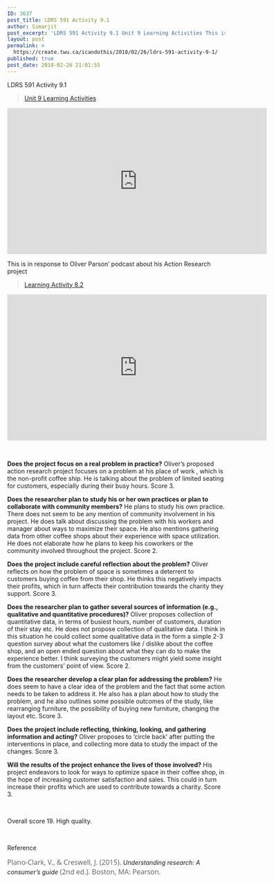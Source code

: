 ```yaml
---
ID: 3637
post_title: LDRS 591 Activity 9.1
author: Simarjit
post_excerpt: 'LDRS 591 Activity 9.1 Unit 9 Learning Activities This is in response to Oliver Parson&rsquo; podcast about his Action Research project Learning Activity 8.2 &nbsp; Does the project focus on a real problem in practice? Oliver&rsquo;s proposed action research project focuses on a problem at his place of work , which is the non-profit coffee [&hellip;]'
layout: post
permalink: >
  https://create.twu.ca/icandothis/2018/02/26/ldrs-591-activity-9-1/
published: true
post_date: 2018-02-26 21:01:55
---
```

<p>LDRS 591 Activity 9.1</p>
<blockquote class="wp-embedded-content" data-secret="e3bNcbKLs3"><p><a href="https://create.twu.ca/ldrs591-sp18/unit-9-learning-activities/">Unit 9 Learning Activities</a></p></blockquote>
<p><iframe class="wp-embedded-content" sandbox="allow-scripts" security="restricted" src="https://create.twu.ca/ldrs591-sp18/unit-9-learning-activities/embed/#?secret=e3bNcbKLs3" data-secret="e3bNcbKLs3" width="600" height="338" title="&#8220;Unit 9 Learning Activities&#8221; &#8212; Leadership 591: Scholarly Inquiry" frameborder="0" marginwidth="0" marginheight="0" scrolling="no"></iframe></p>
<p>This is in response to Oliver Parson&#8217; podcast about his Action Research project</p>
<blockquote class="wp-embedded-content" data-secret="SslRXKiEJR"><p><a href="https://create.twu.ca/oplearning/2018/02/21/learning-activity-8-2/">Learning Activity 8.2</a></p></blockquote>
<p><iframe class="wp-embedded-content" sandbox="allow-scripts" security="restricted" src="https://create.twu.ca/oplearning/2018/02/21/learning-activity-8-2/embed/#?secret=SslRXKiEJR" data-secret="SslRXKiEJR" width="600" height="338" title="&#8220;Learning Activity 8.2&#8221; &#8212; Oliver Parsons" frameborder="0" marginwidth="0" marginheight="0" scrolling="no"></iframe></p>
<p>&nbsp;</p>
<p><strong>Does the project focus on a real problem in practice?</strong> Oliver&#8217;s proposed action research project focuses on a problem at his place of work , which is the non-profit coffee ship. He is talking about the problem of limited seating for customers, especially during their busy hours. Score 3.</p>
<p><strong>Does the researcher plan to study his or her own practices or plan to collaborate with community members?</strong> He plans to study his own practice. There does not seem to be any mention of community involvement in his project. He does talk about discussing the problem with his workers and manager about ways to maximize their space. He also mentions gathering data from other coffee shops about their experience with space utilization. He does not elaborate how he plans to keep his coworkers or the community involved throughout the project. Score 2.</p>
<p><strong>Does the project include careful reflection about the problem?</strong> Oliver reflects on how the problem of space is sometimes a deterrent to customers buying coffee from their shop. He thinks this negatively impacts their profits, which in turn affects their contribution towards the charity they support. Score 3.</p>
<p><strong>Does the researcher plan to gather several sources of information (e.g., qualitative and quantitative procedures)?</strong> Oliver proposes collection of quantitative data, in terms of busiest hours, number of customers, duration of their stay etc. He does not propose collection of qualitative data. I think in this situation he could collect some qualitative data in the form a simple 2-3 question survey about what the customers like / dislike about the coffee shop, and an open ended question about what they can do to make the experience better. I think surveying the customers might yield some insight from the customers&#8217; point of view. Score 2.</p>
<p><strong>Does the researcher develop a clear plan for addressing the problem?</strong> He does seem to have a clear idea of the problem and the fact that some action needs to be taken to address it. He also has a plan about how to study the problem, and he also outlines some possible outcomes of the study, like rearranging furniture, the possibility of buying new furniture, changing the layout etc. Score 3.</p>
<p><strong>Does the project include reflecting, thinking, looking, and gathering information and acting?</strong> Oliver proposes to &#8216;circle back&#8217; after putting the interventions in place, and collecting more data to study the impact of the changes. Score 3.</p>
<p><strong>Will the results of the project enhance the lives of those involved?</strong> His project endeavors to look for ways to optimize space in their coffee shop, in the hope of increasing customer satisfaction and sales. This could in turn increase their profits which are used to contribute towards a charity. Score 3.</p>
<p>&nbsp;</p>
<p>Overall score 19. High quality.</p>
<p>&nbsp;</p>
<p>Reference</p>
<p><span style="float: none;background-color: transparent;color: #606060;font-family: 'Open Sans',sans-serif;font-size: 16px;font-style: normal;font-variant: normal;font-weight: 400;letter-spacing: normal;text-align: left;text-decoration: none;text-indent: 0px">Plano-Clark, V., &amp; Creswell, J. (2015). </span><em>Understanding research: A consumer’s guide</em><span style="float: none;background-color: transparent;color: #606060;font-family: 'Open Sans',sans-serif;font-size: 16px;font-style: normal;font-variant: normal;font-weight: 400;letter-spacing: normal;text-align: left;text-decoration: none;text-indent: 0px"> (2nd ed.). Boston, MA: Pearson</span>.</p>
<p>&nbsp;</p>
<p>&nbsp;</p>
<p>&nbsp;</p>